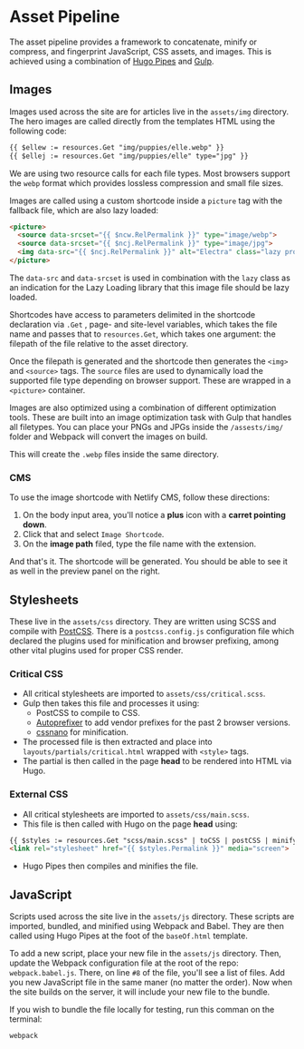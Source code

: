 # Asset Pipeline
The asset pipeline provides a framework to concatenate, minify or compress, and fingerprint JavaScript, CSS assets, and images. This is achieved using a combination of [Hugo Pipes](https://gohugo.io/hugo-pipes/introduction/) and [Gulp](https://gulpjs.com).

## Images
Images used across the site are for articles live in the `assets/img` directory. The hero images are called directly from the templates HTML using the following code:
```html
{{ $ellew := resources.Get "img/puppies/elle.webp" }}
{{ $ellej := resources.Get "img/puppies/elle" type="jpg" }}
```
We are using two resource calls for each file types. Most browsers support the `webp` format which provides lossless compression and small file sizes.

Images are called using a custom shortcode inside a `picture` tag with the fallback file, which are also lazy loaded:
```html
<picture>
  <source data-srcset="{{ $ncw.RelPermalink }}" type="image/webp">
  <source data-srcset="{{ $ncj.RelPermalink }}" type="image/jpg">
  <img data-src="{{ $ncj.RelPermalink }}" alt="Electra" class="lazy prod-logo">
</picture>
```
The `data-src` and `data-srcset` is used in combination with the `lazy` class as an indication for the Lazy Loading library that this image file should be lazy loaded.

Shortcodes have access to parameters delimited in the shortcode declaration via `.Get` , page- and site-level variables, which takes the file name and passes that to `resources.Get`, which takes one argument: the filepath of the file relative to the asset directory.

Once the filepath is generated and the shortcode then generates the `<img>` and `<source>` tags. The `source` files are used to dynamically load the supported file type depending on browser support. These are wrapped in a `<picture>` container.

Images are also optimized using a combination of different optimization tools. These are built into an image optimization task with Gulp that handles all filetypes. You can place your PNGs and JPGs inside the `/assests/img/` folder and Webpack will convert the images on build.

This will create the `.webp` files inside the same directory.

### CMS
To use the image shortcode with Netlify CMS, follow these directions:

1. On the body input area, you'll notice a **plus** icon with a **carret pointing down**.
2. Click that and select `Image Shortcode`.
3. On the **image path** filed, type the file name with the extension.

And that's it. The shortcode will be generated. You should be able to see it as well in the preview panel on the right.

## Stylesheets
These live in the `assets/css` directory. They are written using SCSS and compile with [PostCSS](https://postcss.org). There is a `postcss.config.js` configuration file which declared the plugins used for minification and browser prefixing, among other vital plugins used for proper CSS render.

### Critical CSS
* All critical stylesheets are imported to `assets/css/critical.scss`.
* Gulp then takes this file and processes it using:
  * PostCSS to compile to CSS.
  * [Autoprefixer](https://github.com/postcss/autoprefixer) to add vendor prefixes for the past 2 browser versions.
  * [cssnano](https://github.com/cssnano/cssnano) for minification.
* The processed file is then extracted and place into `layouts/partials/critical.html` wrapped with `<style>` tags.
* The partial is then called in the page **head** to be rendered into HTML via Hugo.

### External CSS
* All critical stylesheets are imported to `assets/css/main.scss`.
* This file is then called with Hugo on the page **head** using:
```html
{{ $styles := resources.Get "scss/main.scss" | toCSS | postCSS | minify }}
<link rel="stylesheet" href="{{ $styles.Permalink }}" media="screen">
```
* Hugo Pipes then compiles and minifies the file.

## JavaScript
Scripts used across the site live in the `assets/js` directory. These scripts are imported, bundled, and minified using Webpack and Babel. They are then called using Hugo Pipes at the foot of the `baseOf.html` template.

To add a new script, place your new file in the `assets/js` directory. Then, update the Webpack configuration file at the root of the repo: `webpack.babel.js`. There, on line `#8` of the file, you'll see a list of files. Add you new JavaScript file in the same maner (no matter the order). Now when the site builds on the server, it will include your new file to the bundle.

If you wish to bundle the file locally for testing, run this comman on the terminal:
```sh
webpack
```
